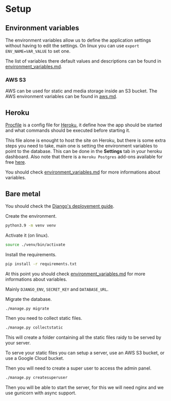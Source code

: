# Setup

## Environment variables

The environment variables allow us to define the application settings without having to edit the settings. On linux you can use `export ENV_NAME=VAR_VALUE` to set one.

The list of variables there default values and descriptions can be found in [environment_variables.md](./environment_variables.md).

### AWS S3

AWS can be used for static and media storage inside an S3 bucket. The AWS environment variables can be found in [aws.md](./aws.md).

## Heroku

[Procfile](./../Procfile) is a config file for [Heroku](https://www.heroku.com/), it define how the app should be started and what commands should be executed before starting it.

This file alone is enought to host the site on Heroku, but there is some extra steps you need to take, main one is setting the environment variables to point to the database. This can be done in the **Settings** tab in your heroku dashboard. Also note that there is a `Heroku Postgres` add-ons available for free [here](https://elements.heroku.com/addons/heroku-postgresql).

You should check [environment_variables.md](./environment_variables.md) for more informations about variables.

## Bare metal

You should check the [Django's deployement guide](https://docs.djangoproject.com/en/3.1/howto/deployment/).

Create the environment.

```bash
python3.9 -m venv venv
```

Activate it (on linux).

```bash
source ./venv/bin/activate
```

Install the requirements.

```bash
pip install -r requirements.txt
```

At this point you should check [environment_variables.md](./environment_variables.md) for more informations about variables.

Mainly `DJANGO_ENV`, `SECRET_KEY` and `DATABASE_URL`.

Migrate the database.

```bash
./manage.py migrate
```

Then you need to collect static files.

```bash
./manage.py collectstatic
```

This will create a folder containing all the static files raidy to be served by your server.

To serve your static files you can setup a server, use an AWS S3 bucket, or use a Google Cloud bucket.

Then you will need to create a super user to access the admin panel.

```bash
./manage.py createsuperuser
```

Then you will be able to start the server, for this we will need nginx and we use gunicorn with async support.
